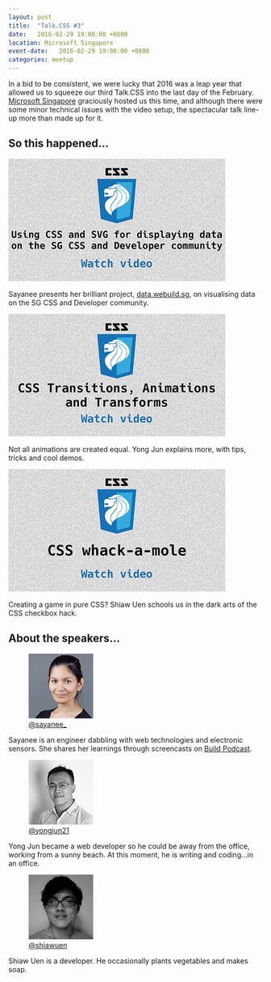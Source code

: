 ```yaml
---
layout: post
title:  "Talk.CSS #3"
date:   2016-02-29 19:00:00 +0800
location: Microsoft Singapore
event-date:   2016-02-29 19:00:00 +0800
categories: meetup
---
```

In a bid to be consistent, we were lucky that 2016 was a leap year that allowed us to squeeze our third Talk.CSS into the last day of the February. <a href="https://www.microsoft.com/en-sg/">Microsoft Singapore</a> graciously hosted us this time, and although there were some minor technical issues with the video setup, the spectacular talk line-up more than made up for it.

## So this happened...

<div class="c-videos">
  <div class="c-video">
    <a class="c-video__link" href="https://youtu.be/96nWNLXbqPg">
      <img class="c-video__img" src="/img/talk-3/s301-css-comm.jpg" srcset="/img/talk-3/s301-css-comm@2x.jpg 2x" alt="Link to talk on Data Visualisation with CSS and SVG"/>
    </a>
    <p class="c-video__desc">Sayanee presents her brilliant project, <a href="https://data.webuild.sg/">data.webuild.sg</a>, on visualising data on the SG CSS and Developer community.</p>
  </div>

  <div class="c-video">
    <a class="c-video__link" href="https://youtu.be/gHPjYeI3Xr0">
      <img class="c-video__img" src="/img/talk-3/s302-animations.jpg" srcset="/img/talk-3/s302-animations@2x.jpg 2x" alt="Link to talk on Transitions, Animations and Transforms"/>
    </a>
    <p class="c-video__desc">Not all animations are created equal. Yong Jun explains more, with tips, tricks and cool demos.</p>
  </div>

  <div class="c-video">
    <a class="c-video__link" href="https://youtu.be/7Nyi3Iwa4s4">
      <img class="c-video__img" src="/img/talk-3/s303-whack-a-mole.jpg" srcset="/img/talk-3/s303-whack-a-mole@2x.jpg 2x" alt="Link to talk on CSS whack-a-mole"/>
    </a>
    <p class="c-video__desc">Creating a game in pure CSS? Shiaw Uen schools us in the dark arts of the CSS checkbox hack.</p>
  </div>

</div>

## About the speakers...

<div class="l-speakers c-speakers">
  <div class="l-speaker c-speaker">
    <figure>
      <img class="c-speaker__img" src="/img/talk-3/sb.jpg" srcset="/img/talk-3/sb@2x.jpg 2x" alt="Sayanee Basu"/>
      <figcaption><a class="c-speaker__link" href="https://twitter.com/sayanee_">@sayanee_</a></figcaption>
    </figure>
    <p class="c-speaker__intro">Sayanee is an engineer dabbling with web technologies and electronic sensors. She shares her learnings through screencasts on <a href="http://build-podcast.com/">Build Podcast</a>.</p>
  </div>

  <div class="l-speaker c-speaker">
    <figure>
      <img class="c-speaker__img" src="/img/talk-3/tyj.jpg" srcset="/img/talk-3/tyj@2x.jpg 2x" alt="Thong Yong Jun"/>
      <figcaption><a class="c-speaker__link" href="https://github.com/yongjun21">@yongjun21</a></figcaption>
    </figure>
    <p class="c-speaker__intro">Yong Jun became a web developer so he could be away from the office, working from a sunny beach. At this moment, he is writing and coding...in an office.</p>
  </div>

  <div class="l-speaker c-speaker">
    <figure>
      <img class="c-speaker__img" src="/img/talk-3/tsu.jpg" srcset="/img/talk-3/tsu@2x.jpg 2x" alt="Tan Shiaw Uen"/>
      <figcaption><a class="c-speaker__link" href="https://twitter.com/shiawuen">@shiawuen</a></figcaption>
    </figure>
    <p class="c-speaker__intro">Shiaw Uen is a developer. He occasionally plants vegetables and makes soap.</p>
  </div>

</div>

